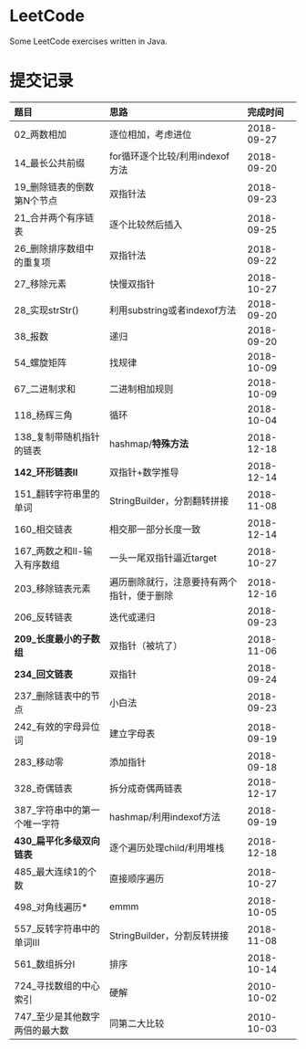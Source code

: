 # LeetCode
Some LeetCode exercises written in Java.

# 提交记录 
|题目|思路|完成时间|
|:--|:--|:--|
|02_两数相加|逐位相加，考虑进位|2018-09-27|
|14_最长公共前缀|for循环逐个比较/利用indexof方法|2018-09-20|
|19_删除链表的倒数第N个节点|双指针法|2018-09-23|
|21_合并两个有序链表|逐个比较然后插入|2018-09-25|
|26_删除排序数组中的重复项|双指针法|2018-09-22|
|27_移除元素|快慢双指针|2018-10-27|
|28_实现strStr()|利用substring或者indexof方法|2018-09-20|
|38_报数|递归|2018-09-20|
|54_螺旋矩阵|找规律|2018-10-09|
|67_二进制求和|二进制相加规则|2018-10-09|
|118_杨辉三角|循环|2018-10-04|
|138_复制带随机指针的链表|hashmap/**特殊方法**|2018-12-18|
|**142_环形链表Ⅱ**|双指针+数学推导|2018-12-14|
|151_翻转字符串里的单词|StringBuilder，分割翻转拼接|2018-11-08|
|160_相交链表|相交那一部分长度一致|2018-12-14|
|167_两数之和Ⅱ-输入有序数组|一头一尾双指针逼近target|2018-10-27|
|203_移除链表元素|遍历删除就行，注意要持有两个指针，便于删除|2018-12-16|
|206_反转链表|迭代或递归|2018-09-23|
|**209_长度最小的子数组**|双指针（被坑了）|2018-11-06|
|**234_回文链表**|双指针|2018-09-24|
|237_删除链表中的节点|小白法|2018-09-23|
|242_有效的字母异位词|建立字母表|2018-09-19|
|283_移动零|添加指针|2018-09-18|
|328_奇偶链表|拆分成奇偶两链表|2018-12-17|
|387_字符串中的第一个唯一字符|hashmap/利用indexof方法|2018-09-19|
|**430_扁平化多级双向链表**|逐个遍历处理child/利用堆栈|2018-12-18|
|485_最大连续1的个数|直接顺序遍历|2018-10-27|
|498_对角线遍历*|emmm|2018-10-05|
|557_反转字符串中的单词Ⅲ|StringBuilder，分割反转拼接|2018-11-08|
|561_数组拆分I|排序|2018-10-14|
|724_寻找数组的中心索引|硬解|2010-10-02|
|747_至少是其他数字两倍的最大数|同第二大比较|2010-10-03|

